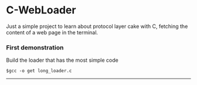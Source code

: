 # C-WebLoader
Just a simple project to learn about protocol layer cake with C, fetching the content of a web page in the terminal.

### First demonstration

Build the loader that has the most simple code

```
$gcc -o get long_loader.c
```

----


<!--Protocol layer cake

Is a bunch of protocols piled together.


3.application: http(s)
2.kernel: TCP/IP
1.Hardware : Ethernet/Wifi


Let's take the first:
-->

